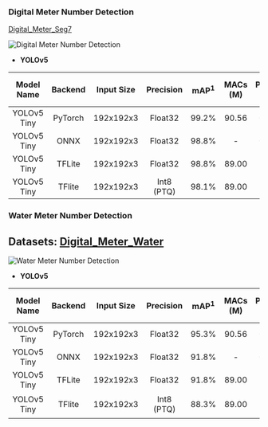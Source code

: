 
### Digital Meter Number Detection

[Digital_Meter_Seg7](https://universe.roboflow.com/seeed-studio-dbk14/digital-meter-seg7)

![Digital Meter Number Detection](https://cdn.jsdelivr.net/gh/Seeed-Studio/sscma-model-zoo@main/detection/assets/images/digital_meter_number_detection.png)

- **YOLOv5**

| Model Name | Backend | Input Size | Precision | mAP<sup>1</sup> | MACs (M) | Param (M) | Invoking RAM (MiB) | Invoke Time (ms) | Link |
|:-:|:-:|:-:|:-:|:-:|:-:|:-:|:-:|:-:|:-:|
| YOLOv5 Tiny | PyTorch |192x192x3  | Float32    | 99.2%           | 90.56    | 0.67           | -                  | -                                                              | [Download](https://files.seeedstudio.com/sscma/model_zoo/detection/models/yolov5/Digital_Meter_Seg7/yolov5_tiny_1xb16_300e_coco_sha1_b26cffe14038a7155315c40b49f851679a547dec.pth)                |
| YOLOv5 Tiny | ONNX    | 192x192x3  | Float32    | 98.8%           | -        | 0.67           | -                  | -                                                              | [Download](https://files.seeedstudio.com/sscma/model_zoo/detection/models/yolov5/Digital_Meter_Seg7/yolov5_tiny_1xb16_300e_coco_sha1_fafffe6308842f1510fb6dd01293db4243edd678.onnx)           |
| YOLOv5 Tiny | TFLite  |192x192x3  | Float32    | 98.8%           | 89.00    | -              | 1.20               | -                                                              | [Download](https://files.seeedstudio.com/sscma/model_zoo/detection/models/yolov5/Digital_Meter_Seg7/yolov5_tiny_1xb16_300e_coco_float32_sha1_e46a4c7183d073a5807e327d6b6d788853f2acf7.tflite) |
| YOLOv5 Tiny | TFlite  | 192x192x3  | Int8 (PTQ) | 98.1%           | 89.00    | -              | 0.35               | 671.24<sup>(1)</sup>/890.83<sup>(2)</sup>/893.62<sup>(3)</sup> | [Download](https://files.seeedstudio.com/sscma/model_zoo/detection/models/yolov5/Digital_Meter_Seg7/yolov5_tiny_1xb16_300e_coco_int8_sha1_d670a8f8ceb3691beaa89da352c678634a29df73.tflite)    |

### Water Meter Number Detection

## Datasets: [Digital_Meter_Water](https://universe.roboflow.com/seeed-studio-dbk14/digital-meter-water)

![Water Meter Number Detection](https://cdn.jsdelivr.net/gh/Seeed-Studio/sscma-model-zoo@main/detection/assets/images/water_meter_number_detection.png)

- **YOLOv5**

| Model Name | Backend |  Input Size | Precision | mAP<sup>1</sup> | MACs (M) | Param (M) | Invoking RAM (MiB)|Invoke Time (ms) | Link |
|:-:|:-:|:-:|:-:|:-:|:-:|:-:|:-:|:-:|:-:|
| YOLOv5 Tiny | PyTorch | 192x192x3  | Float32    | 95.3%  | 90.56 | 0.67  | -   | | [Download](https://files.seeedstudio.com/sscma/model_zoo/detection/models/yolov5/Digital_Meter_Water/yolov5_tiny_1xb16_300e_coco_sha1_e10d262518622edc50e0820b213581fc8d628e2b.pth)                |
| YOLOv5 Tiny | ONNX    |  192x192x3  | Float32    | 91.8%           | -        | 0.67           | -                  | -                                                              | [Download](https://files.seeedstudio.com/sscma/model_zoo/detection/models/yolov5/Digital_Meter_Water/yolov5_tiny_1xb16_300e_coco_sha1_e4139097229c74d6d627a769e788374f7bd23e48.onnx)           |
| YOLOv5 Tiny | TFLite  |192x192x3  | Float32    | 91.8%           | 89.00    | -              | 1.20               | -                                                              | [Download](https://files.seeedstudio.com/sscma/model_zoo/detection/models/yolov5/Digital_Meter_Water/yolov5_tiny_1xb16_300e_coco_float32_sha1_d523dd19922ff4a3a53a0795222121317d01354d.tflite) |
| YOLOv5 Tiny | TFlite  | 192x192x3  | Int8 (PTQ) | 88.3%           | 89.00    | -              | 0.35               | 671.24<sup>(1)</sup>890.83<sup>(2)</sup>  893.62<sup>(3)</sup> | [Download](https://files.seeedstudio.com/sscma/model_zoo/detection/models/yolov5/Digital_Meter_Water/yolov5_tiny_1xb16_300e_coco_int8_sha1_7975ab6a7d1daa26f61a2d364f82594834587bfe.tflite)    |
